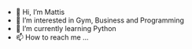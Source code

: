 - 👋 Hi, I’m Mattis
- 👀 I’m interested in Gym, Business and Programming
- 🌱 I’m currently learning Python
- 📫 How to reach me ...

<!---
TheDuck00/TheDuck00 is a ✨ special ✨ repository because its `README.md` (this file) appears on your GitHub profile.
You can click the Preview link to take a look at your changes.
--->
